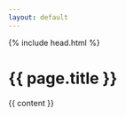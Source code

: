 ```yaml
---
layout: default
---
```

{% include head.html %}

<div class="code">
  <h1>{{ page.title }}</h1>
  <div class="blog-post spacing">
    {{ content }}
  </div>
</div>